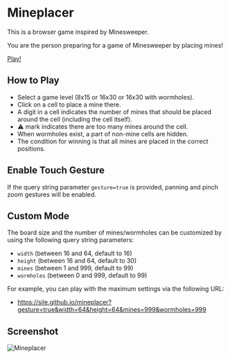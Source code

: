 Mineplacer
==========

This is a browser game inspired by Minesweeper.

You are the person preparing for a game of Minesweeper by placing mines!

[Play!](https://sile.github.io/mineplacer/)

How to Play
-----------

- Select a game level (8x15 or 16x30 or 16x30 with wormholes).
- Click on a cell to place a mine there.
- A digit in a cell indicates the number of mines that should be placed around the cell (including the cell itself).
- :warning: mark indicates there are too many mines around the cell.
- When wormholes exist, a part of non-mine cells are hidden.
- The condition for winning is that all mines are placed in the correct positions.

Enable Touch Gesture
--------------------

If the query string parameter `gesture=true` is provided, panning and pinch zoom gestures will be enabled.

Custom Mode
-----------

The board size and the number of mines/wormholes can be customized by using the following query string parameters:
- `width` (between 16 and 64, default to 16)
- `height` (between 16 and 64, default to 30)
- `mines` (between 1 and 999, default to 99)
- `wormholes` (between 0 and 999, default to 99)

For example, you can play with the maximum settings via the following URL:
- https://sile.github.io/mineplacer?gesture=true&width=64&height=64&mines=999&wormholes=999

Screenshot
----------

![Mineplacer](web/image.jpg)
